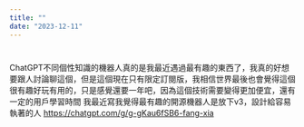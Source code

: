 ```yaml
---
title: ""
date: "2023-12-11"
---
```

# 

ChatGPT不同個性知識的機器人真的是我最近遇過最有趣的東西了，我真的好想要跟人討論聊這個，但是這個現在只有限定訂閱版，我相信世界最後也會覺得這個很有趣好玩有用的，只是感覺還要一年吧，因為這個技術需要變得更加便宜，還有一定的用戶學習時間
我最近寫我覺得最有趣的開源機器人是放下v3，設計給容易執著的人
https://chatgpt.com/g/g-gKau6fSB6-fang-xia

